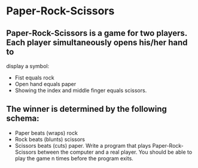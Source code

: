 # Paper-Rock-Scissors

## Paper-Rock-Scissors is a game for two players. Each player simultaneously opens his/her hand to 
display
a symbol:
* Fist equals rock
* Open hand equals paper
* Showing the index and middle finger equals scissors.
## The winner is determined by the following schema:
* Paper beats (wraps) rock
* Rock beats (blunts) scissors
* Scissors beats (cuts) paper.
Write a program that plays Paper-Rock-Scissors between the computer and a real player.
You should be able to play the game n times before the program exits.
